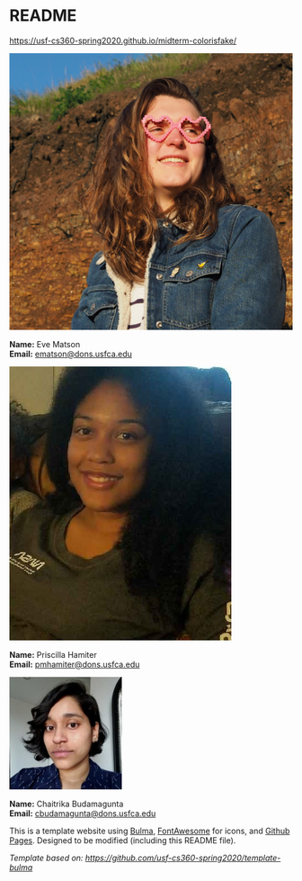 # README

<https://usf-cs360-spring2020.github.io/midterm-colorisfake/>

![Profile Image](eve-profile.jpg)

**Name:** Eve Matson  
**Email:** <ematson@dons.usfca.edu>

![Profile Image](priscilla-profile.jpg)

**Name:** Priscilla Hamiter  
**Email:** <pmhamiter@dons.usfca.edu>

![Profile Image](chaitrika.jpeg)

**Name:** Chaitrika Budamagunta  
**Email:** <cbudamagunta@dons.usfca.edu>

This is a template website using [Bulma](https://bulma.io/), [FontAwesome](https://origin.fontawesome.com/) for icons, and [Github Pages](). Designed to be modified (including this README file).

*Template based on: <https://github.com/usf-cs360-spring2020/template-bulma>*
